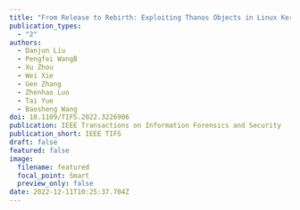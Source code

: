 ```yaml
---
title: "From Release to Rebirth: Exploiting Thanos Objects in Linux Kernel"
publication_types:
  - "2"
authors:
  - Danjun Liu
  - Pengfei WangB
  - Xu Zhou
  - Wei Xie
  - Gen Zhang
  - Zhenhao Luo
  - Tai Yue
  - Baosheng Wang
doi: 10.1109/TIFS.2022.3226906
publication: IEEE Transactions on Information Forensics and Security
publication_short: IEEE TIFS
draft: false
featured: false
image:
  filename: featured
  focal_point: Smart
  preview_only: false
date: 2022-12-11T10:25:37.704Z
---
```

